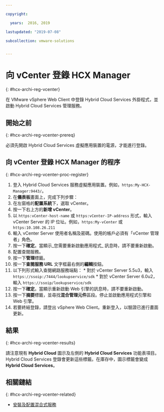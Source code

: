 ```yaml
---

copyright:

  years:  2016, 2019

lastupdated: "2019-07-08"

subcollection: vmware-solutions


---
```

# 向 vCenter 登錄 HCX Manager
{: #hcx-archi-reg-vcenter}

在 VMware vSphere Web Client 中登錄 Hybrid Cloud Services 外掛程式，並啟動 Hybrid Cloud Services 管理服務。

## 開始之前
{: #hcx-archi-reg-vcenter-prereq}

必須先開啟 Hybrid Cloud Services 虛擬應用裝置的電源，才能進行登錄。

## 向 vCenter 登錄 HCX Manager 的程序
{: #hcx-archi-reg-vcenter-proc-register}

1. 登入 Hybrid Cloud Services 服務虛擬應用裝置。例如，`https:My-HCX-Manager:9443/`。
2. 在**儀表板**畫面上，完成下列步驟：
  1. 在左窗格的**配置系統**下，選取 vCenter。
  2. 按一下右上方的**新增 vCenter**。
  3. 以 `https:vCenter-host-name` 或 `https:vCenter-IP-address` 形式，輸入 vCenter Server 的 IP 位址。例如，`https:My-vCenter` 或 `https:10.108.26.211`
  4. 輸入 vCenter Server 使用者名稱及密碼。使用的帳戶必須有「vCenter 管理者」角色。
  5. 按一下**確定**。當顯示_您需要重新啟動應用程式_ 訊息時，請不要重新啟動。
3. 配置查閱服務。
  1. 按一下**管理**標籤。
  2. 按一下**查閱服務 URL** 文字框最右側的**編輯**按鈕。
  3. 以下列形式輸入查閱網路服務端點：
    * 對於 vCenter Server 5.5u3，輸入 `https://ssoip:/7444/lookupservice/sdk`
    * 對於 vCenter Server 6.0u2，輸入 `https://ssoip/lookupservice/sdk`
  4. 按一下**確定**。當顯示重新啟動 Web 引擎的訊息時，請不要重新啟動。
4. 按一下**摘要**標籤，並尋找**混合管理元件**區段。停止並啟動應用程式引擎和 Web 引擎。
5. 若要終結登錄，請登出 vSphere Web Client。重新登入，以驗證已進行畫面更新。

## 結果
{: #hcx-archi-reg-vcenter-results}

請注意現有 **Hybrid Cloud** 圖示及左側的 **Hybrid Cloud Services** 功能表項目。Hybrid Cloud Services 登錄會更新這些標籤。在庫存中，圖示標籤會變成 **Hybrid Cloud Services**。

## 相關鏈結
{: #hcx-archi-reg-vcenter-related}

* [安裝及配置混合式服務](/docs/services/vmwaresolutions/archiref/hcx-archi?topic=vmware-solutions-hcx-archi-install-cfg-hybrid)
